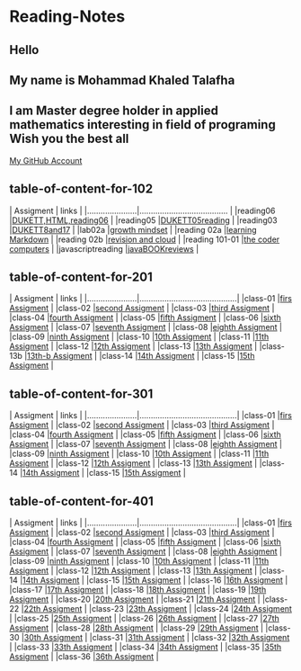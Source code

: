# Reading-Notes

## Hello

## My name is Mohammad Khaled Talafha

## I am Master degree holder in applied mathematics interesting in field of programing Wish you the best all

[My GitHub Account](https://github.com/Talafhamohammad)

## table-of-content-for-102

| Assigment            |   links                                   |
|......................|.......................................    |
|reading06             |[DUKETT,HTML,reading06](102/reading06)     |
|reading05             |[DUKETT05reading](102reading05)            |
|reading03             |[DUKETT8and17](102/reading03)              |
|lab02a                |[growth mindset](102/lab02a)               |
|reading 02a           |[learning Markdown](102/reading02a)        |
|reading 02b           |[revision and cloud](102/reading02b)       |
|reading 101-01        |[the coder computers](102/reading101-01)   |
|javascriptreading     |[javaBOOKreviews](102/javascriptreading)   |

## table-of-content-for-201

| Assigment            |   links                                   |
|......................|...........................................|
|class-01              |[firs Assigment](201/class-01)             |
|class-02              |[second Assigment](201/class-02)           |
|class-03              |[third Assigment](201/class-03)            |
|class-04              |[fourth Assigment](201/class-04)           |
|class-05              |[fifth  Assigment](201/class-05)           |
|class-06              |[sixth Assigment](201/class-06)            |
|class-07              |[seventh Assigment](201/class-07)          |
|class-08              |[eighth Assigment](201/class-08)           |
|class-09              |[ninth Assigment](201/class-09)            |
|class-10              |[10th  Assigment](201/class-10)            |
|class-11              |[11th Assigment](201/class-11)             |
|class-12              |[12th Assigment](201/class-12)             |
|class-13              |[13th Assigment](201/class-13)             |
|class-13b             |[13th-b  Assigment](201/class-13b)         |
|class-14              |[14th  Assigment](201/class-14)            |
|class-15              |[15th  Assigment](201/class-15)            |

## table-of-content-for-301

| Assigment            |   links                                   |
|......................|...........................................|
|class-01              |[firs Assigment](301/class-01)             |
|class-02              |[second Assigment](301/class-02)           |
|class-03              |[third Assigment](301/class-03)            |
|class-04              |[fourth Assigment](301/class-04)           |
|class-05              |[fifth  Assigment](301/class-05)           |
|class-06              |[sixth Assigment](301/class-06)            |
|class-07              |[seventh Assigment](301/class-07)          |
|class-08              |[eighth Assigment](301/class-08)           |
|class-09              |[ninth Assigment](301/class-09)            |
|class-10              |[10th  Assigment](301/class-10)            |
|class-11              |[11th Assigment](301/class-11)             |
|class-12              |[12th Assigment](301/class-12)             |
|class-13              |[13th Assigment](301/class-13)             |
|class-14              |[14th  Assigment](301/class-14)            |
|class-15              |[15th  Assigment](301/class-15)            |

## table-of-content-for-401

| Assigment            |   links                                   |
|......................|...........................................|
|class-01              |[firs Assigment](401/class-01)             |
|class-02              |[second Assigment](401/class-02)           |
|class-03              |[third Assigment](401/class-03)            |
|class-04              |[fourth Assigment](401/class-04)           |
|class-05              |[fifth  Assigment](401/class-05)           |
|class-06              |[sixth Assigment](401/class-06)            |
|class-07              |[seventh Assigment](401/class-07)          |
|class-08              |[eighth Assigment](401/class-08)           |
|class-09              |[ninth Assigment](401/class-09)            |
|class-10              |[10th  Assigment](401/class-10)            |
|class-11              |[11th Assigment](401/class-11)             |
|class-12              |[12th Assigment](401/class-12)             |
|class-13              |[13th Assigment](401/class-13)             |
|class-14              |[14th  Assigment](401/class-14)            |
|class-15              |[15th  Assigment](401/class-15)            |
|class-16              |[16th  Assigment](401/class-16)            |
|class-17              |[17th  Assigment](401/class-17)            |
|class-18              |[18th  Assigment](401/class-18)            |
|class-19              |[19th  Assigment](401/class-19)            |
|class-20              |[20th  Assigment](401/class-20)            |
|class-21              |[21th  Assigment](401/class-21)            |
|class-22              |[22th  Assigment](401/class-22)            |
|class-23              |[23th  Assigment](401/class-23)            |
|class-24              |[24th  Assigment](401/class-24)            |
|class-25              |[25th  Assigment](401/class-25)            |
|class-26              |[26th  Assigment](401/class-26)            |
|class-27              |[27th  Assigment](401/class-27)            |
|class-28              |[28th  Assigment](401/class-28)            |
|class-29              |[29th  Assigment](401/class-29)            |
|class-30              |[30th  Assigment](401/class-30)            |
|class-31              |[31th  Assigment](401/class-31)            |
|class-32              |[32th  Assigment](401/class-32)            |
|class-33              |[33th  Assigment](401/class-33)            |
|class-34              |[34th  Assigment](401/class-34)            |
|class-35              |[35th  Assigment](401/class-35)            |
|class-36              |[36th  Assigment](401/class-36)            |
